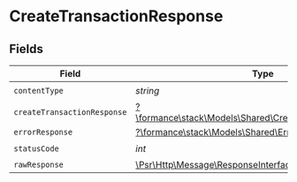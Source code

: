 # CreateTransactionResponse


## Fields

| Field                                                                                                        | Type                                                                                                         | Required                                                                                                     | Description                                                                                                  |
| ------------------------------------------------------------------------------------------------------------ | ------------------------------------------------------------------------------------------------------------ | ------------------------------------------------------------------------------------------------------------ | ------------------------------------------------------------------------------------------------------------ |
| `contentType`                                                                                                | *string*                                                                                                     | :heavy_check_mark:                                                                                           | N/A                                                                                                          |
| `createTransactionResponse`                                                                                  | [?\formance\stack\Models\Shared\CreateTransactionResponse](../../models/shared/CreateTransactionResponse.md) | :heavy_minus_sign:                                                                                           | OK                                                                                                           |
| `errorResponse`                                                                                              | [?\formance\stack\Models\Shared\ErrorResponse](../../models/shared/ErrorResponse.md)                         | :heavy_minus_sign:                                                                                           | Error                                                                                                        |
| `statusCode`                                                                                                 | *int*                                                                                                        | :heavy_check_mark:                                                                                           | N/A                                                                                                          |
| `rawResponse`                                                                                                | [\Psr\Http\Message\ResponseInterface](https://www.php-fig.org/psr/psr-7/#33-psrhttpmessageresponseinterface) | :heavy_minus_sign:                                                                                           | N/A                                                                                                          |